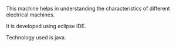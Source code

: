 This machine helps in understanding the characteristics of different electrical machines.

It is developed using eclipse IDE.

Technology used is java.